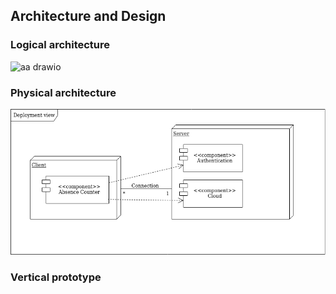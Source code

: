 ## Architecture and Design


### Logical architecture

![aa drawio](https://user-images.githubusercontent.com/72892065/162307299-8668a01f-3662-49d6-a930-b346f15dadfd.png)

### Physical architecture

![Deployment View](../images/deployment_view.png)

### Vertical prototype

